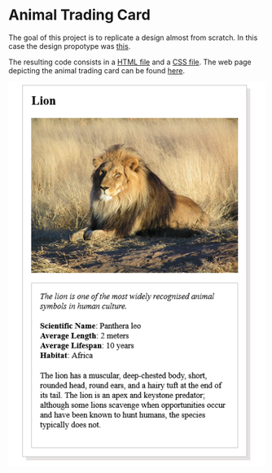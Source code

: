 # Animal Trading Card

The goal of this project is to replicate a design almost from scratch. In this case the design propotype was [this](https://github.com/pfrazao/udacity-introduction-to-programming/blob/main/02%20CSS/design-prototype.png).

The resulting code consists in a [HTML file](https://github.com/pfrazao/udacity-introduction-to-programming/blob/main/02%20CSS/card.html) and a [CSS file](https://github.com/pfrazao/udacity-introduction-to-programming/blob/main/02%20CSS/styles.css). The web page depicting the animal trading card can be found [here](https://intro-to-programming.netlify.app/card.html).

![alt text](https://github.com/pfrazao/udacity-introduction-to-programming/blob/main/02%20CSS/animal_trading_card.jpg)
